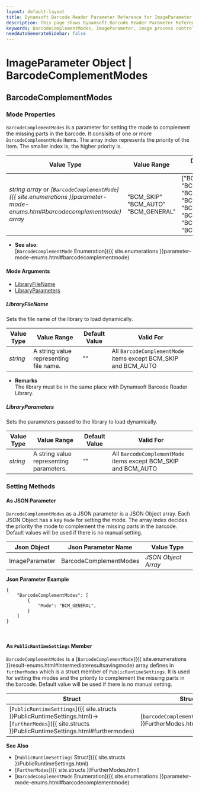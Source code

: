 ```yaml
---
layout: default-layout
title: Dynamsoft Barcode Reader Parameter Reference for ImageParameter Object - BarcodeComplementModes
description: This page shows Dynamsoft Barcode Reader Parameter Reference for ImageParameter Object - BarcodeComplementModes.
keywords: BarcodeComplementModes, ImageParameter, image process control parameters, parameter reference, parameter
needAutoGenerateSidebar: false
---
```


# ImageParameter Object | BarcodeComplementModes

## BarcodeComplementModes  

### Mode Properties
`BarcodeComplementModes` is a parameter for setting the mode to complement the missing parts in the barcode. It consisits of one or more `BarcodeComplementMode` items. The array index represents the priority of the item. The smaller index is, the higher priority is.

| Value Type | Value Range | Default Value |
| ---------- | ----------- | ------------- |
| *string array* or *[`BarcodeComplementMode`]({{ site.enumerations }}parameter-mode-enums.html#barcodecomplementmode) array* | "BCM_SKIP"<br>"BCM_AUTO"<br>"BCM_GENERAL" | ["BCM_SKIP", "BCM_SKIP", "BCM_SKIP", "BCM_SKIP", "BCM_SKIP", "BCM_SKIP", "BCM_SKIP", "BCM_SKIP"] |

- **See also**:   
    [`BarcodeComplementMode` Enumeration]({{ site.enumerations }}parameter-mode-enums.html#barcodecomplementmode)
    
#### Mode Arguments
- [LibraryFileName](#libraryfilename)
- [LibraryParameters](#libraryparameters)

##### LibraryFileName 
Sets the file name of the library to load dynamically.

| Value Type | Value Range | Default Value | Valid For | 
| ---------- | ----------- | ------------- | ----------- |
| *string* | A string value representing file name. | "" | All `BarcodeComplementMode` items except BCM_SKIP and BCM_AUTO |         


- **Remarks**     
  The library must be in the same place with Dynamsoft Barcode Reader Library.


##### LibraryParameters 
Sets the parameters passed to the library to load dynamically.

| Value Type | Value Range | Default Value | Valid For | 
| ---------- | ----------- | ------------- | ----------- |
| *string* | A string value representing parameters. | "" | All `BarcodeComplementMode` items except BCM_SKIP and BCM_AUTO |         




### Setting Methods

#### As JSON Parameter
`BarcodeComplementModes` as a JSON parameter is a JSON Object array. Each JSON Object has a key `Mode` for setting the mode. The array index decides the priority the mode to complement the missing parts in the barcode. Default values will be used if there is no manual setting.   


| Json Object |	Json Parameter Name | Value Type |
| ----------- | ------------------- | ---------- |
| ImageParameter | BarcodeComplementModes | *JSON Object Array* | 

**Json Parameter Example**   
```
{
    "BarcodeComplementModes": [
        {
            "Mode": "BCM_GENERAL",
        }
    ]
}
```


&nbsp;



#### As `PublicRuntimeSettings` Member
`BarcodeComplementModes` is a [`BarcodeComplementMode`]({{ site.enumerations }}result-enums.html#intermediateresultsavingmode) array defines in `furtherModes` which is a struct member of `PublicRuntimeSettings`. It is used for setting the modes and the priority to complement the missing parts in the barcode. Default value will be used if there is no manual setting.

| Struct |	Struct Member Name | Value Type |
| ------ | ------------------ | ---------- |
| [`PublicRuntimeSettings`]({{ site.structs }}PublicRuntimeSettings.html)->[`furtherModes`]({{ site.structs }}PublicRuntimeSettings.html#furthermodes) | [`barcodeComplementModes`]({{ site.structs }}FurtherModes.html#barcodecomplementmodes) | [`BarcodeComplementMode`]({{ site.enumerations }}parameter-mode-enums.html#barcodecomplementmode)[8] |

**See Also**    
- [`PublicRuntimeSettings` Struct]({{ site.structs }}PublicRuntimeSettings.html)
- [`FurtherModes`]({{ site.structs }}FurtherModes.html)
- [`BarcodeComplementMode` Enumeration]({{ site.enumerations }}parameter-mode-enums.html#barcodecomplementmode)

